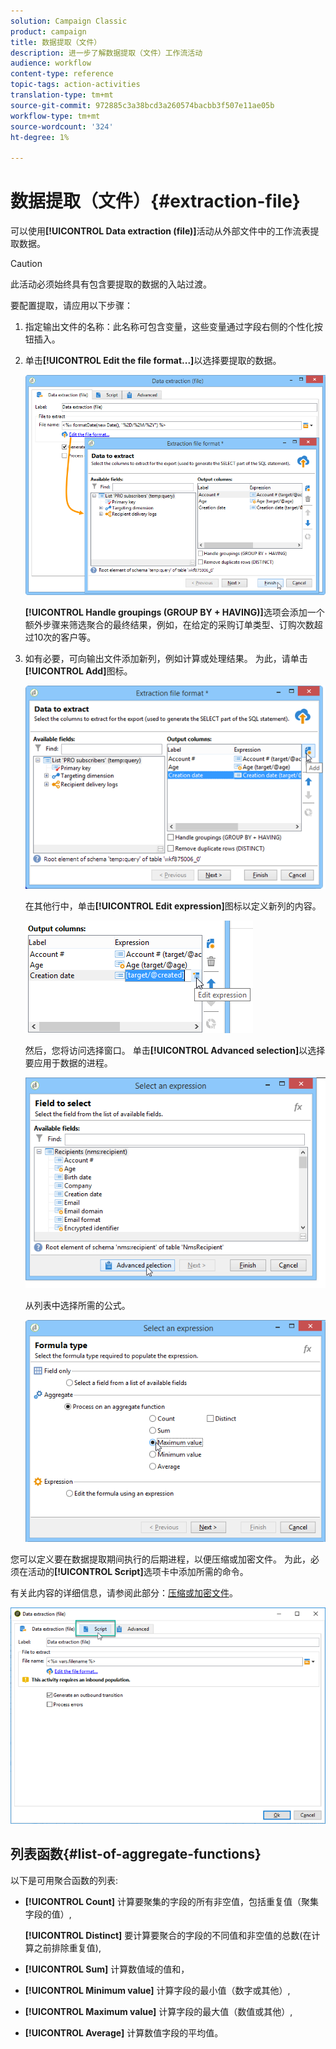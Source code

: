 ```yaml
---
solution: Campaign Classic
product: campaign
title: 数据提取（文件）
description: 进一步了解数据提取（文件）工作流活动
audience: workflow
content-type: reference
topic-tags: action-activities
translation-type: tm+mt
source-git-commit: 972885c3a38bcd3a260574bacbb3f507e11ae05b
workflow-type: tm+mt
source-wordcount: '324'
ht-degree: 1%

---
```



# 数据提取（文件）{#extraction-file}

可以使用&#x200B;**[!UICONTROL Data extraction (file)]**&#x200B;活动从外部文件中的工作流表提取数据。

>[!CAUTION]
>
>此活动必须始终具有包含要提取的数据的入站过渡。

要配置提取，请应用以下步骤：

1. 指定输出文件的名称：此名称可包含变量，这些变量通过字段右侧的个性化按钮插入。
1. 单击&#x200B;**[!UICONTROL Edit the file format...]**&#x200B;以选择要提取的数据。

   ![](assets/s_advuser_extract_file_param.png)

   **[!UICONTROL Handle groupings (GROUP BY + HAVING)]**&#x200B;选项会添加一个额外步骤来筛选聚合的最终结果，例如，在给定的采购订单类型、订购次数超过10次的客户等。

1. 如有必要，可向输出文件添加新列，例如计算或处理结果。 为此，请单击&#x200B;**[!UICONTROL Add]**&#x200B;图标。

   ![](assets/s_advuser_extract_file_add_col.png)

   在其他行中，单击&#x200B;**[!UICONTROL Edit expression]**&#x200B;图标以定义新列的内容。

   ![](assets/s_advuser_extract_file_add_exp.png)

   然后，您将访问选择窗口。 单击&#x200B;**[!UICONTROL Advanced selection]**&#x200B;以选择要应用于数据的进程。

   ![](assets/s_advuser_extract_file_advanced_selection.png)

   从列表中选择所需的公式。

   ![](assets/s_advuser_extract_file_agregate_values.png)

您可以定义要在数据提取期间执行的后期进程，以便压缩或加密文件。 为此，必须在活动的&#x200B;**[!UICONTROL Script]**&#x200B;选项卡中添加所需的命令。

有关此内容的详细信息，请参阅此部分：[压缩或加密文件](../../workflow/using/how-to-use-workflow-data.md#zipping-or-encrypting-a-file)。

![](assets/postprocessing_dataextraction.png)

## 列表函数{#list-of-aggregate-functions}

以下是可用聚合函数的列表:

* **[!UICONTROL Count]** 计算要聚集的字段的所有非空值，包括重复值（聚集字段的值）,

   **[!UICONTROL Distinct]** 要计算要聚合的字段的不同值和非空值的总数(在计算之前排除重复值),

* **[!UICONTROL Sum]** 计算数值域的值和，
* **[!UICONTROL Minimum value]** 计算字段的最小值（数字或其他）,
* **[!UICONTROL Maximum value]** 计算字段的最大值（数值或其他）,
* **[!UICONTROL Average]** 计算数值字段的平均值。

